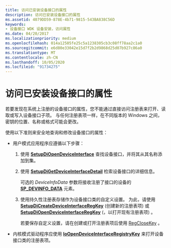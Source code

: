 ```yaml
---
title: 访问已安装设备接口的属性
description: 访问已安装设备接口的属性
ms.assetid: 4079DD59-878E-4b71-9815-543BA838C56D
keywords:
- 设备接口 WDK 设备安装，访问属性
ms.date: 04/20/2017
ms.localizationpriority: medium
ms.openlocfilehash: 014a12505fe25c5a1238305cb3c08ff78aa2c1a0
ms.sourcegitcommit: e6d80e33042e15d7f2b2d9868d25d07b927c86a0
ms.translationtype: MT
ms.contentlocale: zh-CN
ms.lasthandoff: 10/05/2020
ms.locfileid: "91734275"
---
```

# <a name="accessing-the-properties-of-installed-device-interfaces"></a>访问已安装设备接口的属性


若要发现在系统上注册的设备接口的属性，您不能通过直接访问注册表来打开、读取或写入设备接口子项。 与任何注册表项一样，在不同版本的 Windows 之间，密钥的位置、名称或格式可能会更改。

使用以下准则来安全地查询和修改设备接口的属性：

-   用户模式应用程序应遵循以下步骤：

    1.  使用 [**SetupDiOpenDeviceInterface**](/windows/win32/api/setupapi/nf-setupapi-setupdiopendeviceinterfacea) 查找设备接口，并将其从其名称添加到集。

    2.  使用 [**SetupDiGetDeviceInterfaceDetail**](/windows/win32/api/setupapi/nf-setupapi-setupdigetdeviceinterfacedetaila) 检索设备接口的详细信息。

        可选的 *DeviceInfoData* 参数将接收注册了接口的设备的 [**SP_DEVINFO_DATA**](/windows/win32/api/setupapi/ns-setupapi-sp_devinfo_data) 元素。

    3.  使用持久性注册表存储作为设备接口类的自定义设置。 为此，请使用 [**SetupDiCreateDeviceInterfaceRegKey**](/windows/win32/api/setupapi/nf-setupapi-setupdicreatedeviceinterfaceregkeya) (创建新的注册表项) 或 [**SetupDiOpenDeviceInterfaceRegKey**](/windows/win32/api/setupapi/nf-setupapi-setupdiopendeviceinterfaceregkey) (，以打开现有注册表项) 。

        若要保存自定义设置，请在创建或打开注册表项后使用 [RegCloseKey](/windows/win32/api/winreg/nf-winreg-regclosekey) 。

-   内核模式驱动程序应使用 [**IoOpenDeviceInterfaceRegistryKey**](/windows-hardware/drivers/ddi/wdm/nf-wdm-ioopendeviceinterfaceregistrykey) 来打开设备接口类的注册表项。

